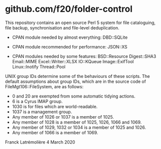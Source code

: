 github.com/f20/folder-control
=============================

This repository contains an open source Perl 5 system for file
cataloguing, file backup, synchronisation and file-level deduplication.

* CPAN module needed by almost everything:
    DBD::SQLite

* CPAN module recommended for performance:
    JSON::XS

* CPAN modules needed by some features:
    BSD::Resource
    Digest::SHA3
    Email::MIME
    Excel::Writer::XLSX
    IO::KQueue
    Image::ExifTool
    Linux::Inotify
    Thread::Pool

UNIX group IDs determine some of the behaviours of these scripts.  The default assumptions about group IDs, which are in the source code of FileMgt106::FileSystem, are as follows:
* 0 and 20 are exempted from some automatic tidying actions.
* 6 is a Cyrus IMAP group.
* 1030 is for files which are world-readable.
* 1037 is a management group.
* Any member of 1026 or 1037 is a member of 1025.
* Any member of 1028 is a member of 1025, 1026, 1066 and 1069.
* Any member of 1029, 1032 or 1034 is a member of 1025 and 1026.
* Any member of 1066 is a member of 1069.

Franck Latrémolière
4 March 2020
